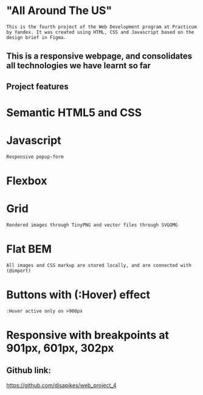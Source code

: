 # "All Around The US"
    This is the fourth project of the Web Development program at Practicum by Yandex. It was created using HTML, CSS and Javascript based on the design brief in Figma.

## This is a responsive webpage, and consolidates all technologies we have learnt so far

## Project features

 # Semantic HTML5 and CSS

 # Javascript
    Responsive popup-form
 
 # Flexbox
 
 # Grid 
    Rendered images through TinyPNG and vector files through SVGOMG 

 # Flat BEM 
    All images and CSS markup are stored locally, and are connected with (@import)

 # Buttons with (:Hover) effect
    :Hover active only on >900px

 # Responsive with breakpoints at 901px, 601px, 302px

## Github link: 
https://github.com/disapikes/web_project_4